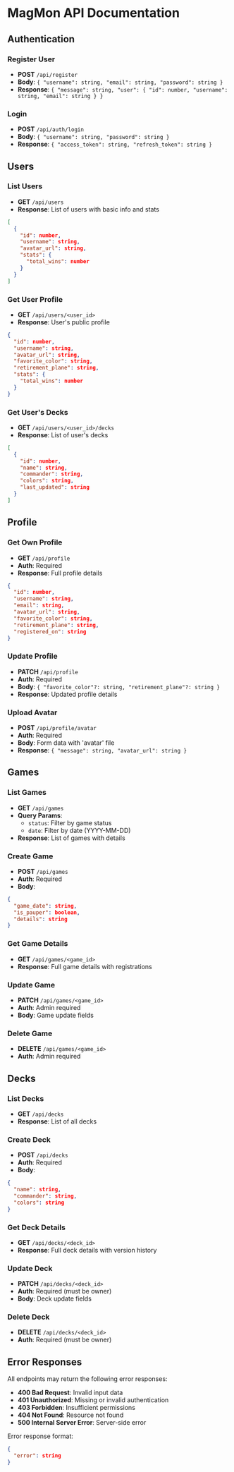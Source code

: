 # MagMon API Documentation

## Authentication

### Register User
- **POST** `/api/register`
- **Body**: `{ "username": string, "email": string, "password": string }`
- **Response**: `{ "message": string, "user": { "id": number, "username": string, "email": string } }`

### Login
- **POST** `/api/auth/login`
- **Body**: `{ "username": string, "password": string }`
- **Response**: `{ "access_token": string, "refresh_token": string }`

## Users

### List Users
- **GET** `/api/users`
- **Response**: List of users with basic info and stats
```json
[
  {
    "id": number,
    "username": string,
    "avatar_url": string,
    "stats": {
      "total_wins": number
    }
  }
]
```

### Get User Profile
- **GET** `/api/users/<user_id>`
- **Response**: User's public profile
```json
{
  "id": number,
  "username": string,
  "avatar_url": string,
  "favorite_color": string,
  "retirement_plane": string,
  "stats": {
    "total_wins": number
  }
}
```

### Get User's Decks
- **GET** `/api/users/<user_id>/decks`
- **Response**: List of user's decks
```json
[
  {
    "id": number,
    "name": string,
    "commander": string,
    "colors": string,
    "last_updated": string
  }
]
```

## Profile

### Get Own Profile
- **GET** `/api/profile`
- **Auth**: Required
- **Response**: Full profile details
```json
{
  "id": number,
  "username": string,
  "email": string,
  "avatar_url": string,
  "favorite_color": string,
  "retirement_plane": string,
  "registered_on": string
}
```

### Update Profile
- **PATCH** `/api/profile`
- **Auth**: Required
- **Body**: `{ "favorite_color"?: string, "retirement_plane"?: string }`
- **Response**: Updated profile details

### Upload Avatar
- **POST** `/api/profile/avatar`
- **Auth**: Required
- **Body**: Form data with 'avatar' file
- **Response**: `{ "message": string, "avatar_url": string }`

## Games

### List Games
- **GET** `/api/games`
- **Query Params**:
  - `status`: Filter by game status
  - `date`: Filter by date (YYYY-MM-DD)
- **Response**: List of games with details

### Create Game
- **POST** `/api/games`
- **Auth**: Required
- **Body**:
```json
{
  "game_date": string,
  "is_pauper": boolean,
  "details": string
}
```

### Get Game Details
- **GET** `/api/games/<game_id>`
- **Response**: Full game details with registrations

### Update Game
- **PATCH** `/api/games/<game_id>`
- **Auth**: Admin required
- **Body**: Game update fields

### Delete Game
- **DELETE** `/api/games/<game_id>`
- **Auth**: Admin required

## Decks

### List Decks
- **GET** `/api/decks`
- **Response**: List of all decks

### Create Deck
- **POST** `/api/decks`
- **Auth**: Required
- **Body**:
```json
{
  "name": string,
  "commander": string,
  "colors": string
}
```

### Get Deck Details
- **GET** `/api/decks/<deck_id>`
- **Response**: Full deck details with version history

### Update Deck
- **PATCH** `/api/decks/<deck_id>`
- **Auth**: Required (must be owner)
- **Body**: Deck update fields

### Delete Deck
- **DELETE** `/api/decks/<deck_id>`
- **Auth**: Required (must be owner)

## Error Responses

All endpoints may return the following error responses:

- **400 Bad Request**: Invalid input data
- **401 Unauthorized**: Missing or invalid authentication
- **403 Forbidden**: Insufficient permissions
- **404 Not Found**: Resource not found
- **500 Internal Server Error**: Server-side error

Error response format:
```json
{
  "error": string
}
